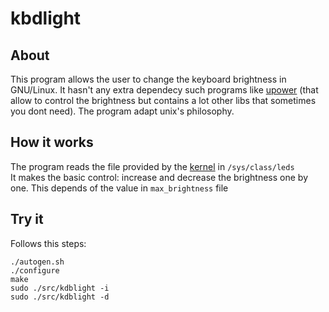 # kbdlight

## About
This program allows the user to change the keyboard brightness in GNU/Linux. It hasn't any extra dependecy such programs like [upower](https://upower.freedesktop.org/) (that allow to control the brightness but contains a lot other libs that sometimes you dont need).
The program adapt unix's philosophy.

## How it works
The program reads the file provided by the [kernel](https://www.kernel.org/) in ```/sys/class/leds```  
It makes the basic control: increase and decrease the brightness one by one. This depends of the value in ```max_brightness``` file

## Try it
Follows this steps:

 ```
 ./autogen.sh
 ./configure
 make
 sudo ./src/kdblight -i
 sudo ./src/kdblight -d
 ```
